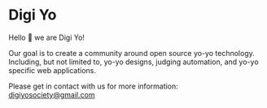 # Digi Yo

Hello :wave: we are Digi Yo! 

Our goal is to create a community around open source yo-yo technology. Including, but not limited to, yo-yo designs, judging automation, and yo-yo specific web applications.


Please get in contact with us for more information:
digiyosociety@gmail.com
